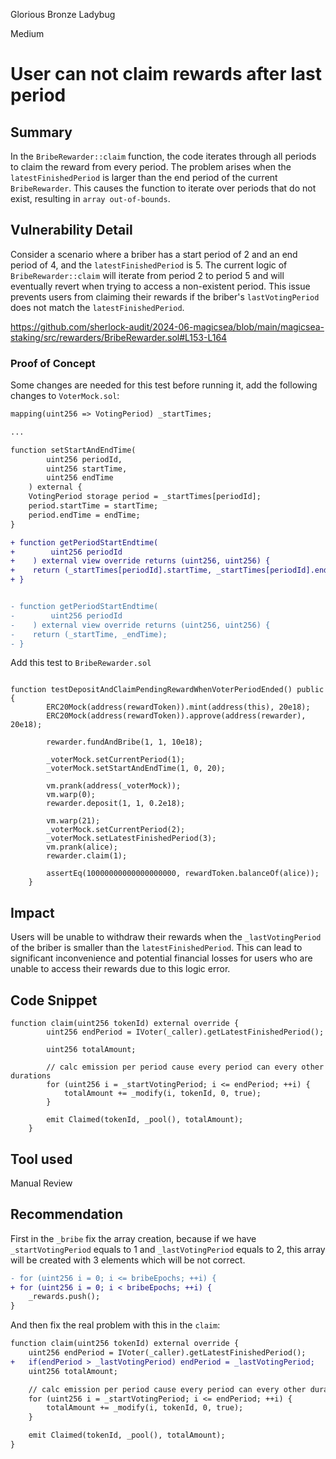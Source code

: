 Glorious Bronze Ladybug

Medium

# User can not claim rewards after last period

## Summary

In the `BribeRewarder::claim` function, the code iterates through all periods to claim the reward from every period. The problem arises when the `latestFinishedPeriod` is larger than the end period of the current `BribeRewarder`. This causes the function to iterate over periods that do not exist, resulting in `array out-of-bounds`.

## Vulnerability Detail

Consider a scenario where a briber has a start period of 2 and an end period of 4, and the `latestFinishedPeriod` is 5. The current logic of `BribeRewarder::claim` will iterate from period 2 to period 5 and will eventually revert when trying to access a non-existent period. This issue prevents users from claiming their rewards if the briber's `lastVotingPeriod` does not match the `latestFinishedPeriod`.

https://github.com/sherlock-audit/2024-06-magicsea/blob/main/magicsea-staking/src/rewarders/BribeRewarder.sol#L153-L164

### Proof of Concept

Some changes are needed for this test before running it,  add the following changes to `VoterMock.sol`:

```diff
mapping(uint256 => VotingPeriod) _startTimes;

...

function setStartAndEndTime(
        uint256 periodId,
        uint256 startTime,
        uint256 endTime
    ) external {
    VotingPeriod storage period = _startTimes[periodId];
    period.startTime = startTime;
    period.endTime = endTime;
}

+ function getPeriodStartEndtime(
+        uint256 periodId
+    ) external view override returns (uint256, uint256) {
+    return (_startTimes[periodId].startTime, _startTimes[periodId].endTime);
+ }


- function getPeriodStartEndtime(
-        uint256 periodId
-    ) external view override returns (uint256, uint256) {
-    return (_startTime, _endTime);
- }

```

Add this test to `BribeRewarder.sol`

```solidity

function testDepositAndClaimPendingRewardWhenVoterPeriodEnded() public {
        ERC20Mock(address(rewardToken)).mint(address(this), 20e18);
        ERC20Mock(address(rewardToken)).approve(address(rewarder), 20e18);

        rewarder.fundAndBribe(1, 1, 10e18);

        _voterMock.setCurrentPeriod(1);
        _voterMock.setStartAndEndTime(1, 0, 20);

        vm.prank(address(_voterMock));
        vm.warp(0);
        rewarder.deposit(1, 1, 0.2e18);

        vm.warp(21);
        _voterMock.setCurrentPeriod(2);
        _voterMock.setLatestFinishedPeriod(3);
        vm.prank(alice);
        rewarder.claim(1);

        assertEq(10000000000000000000, rewardToken.balanceOf(alice));
    }
```

## Impact

Users will be unable to withdraw their rewards when the `_lastVotingPeriod` of the briber is smaller than the `latestFinishedPeriod`. This can lead to significant inconvenience and potential financial losses for users who are unable to access their rewards due to this logic error.

## Code Snippet

```solidity
function claim(uint256 tokenId) external override {
        uint256 endPeriod = IVoter(_caller).getLatestFinishedPeriod();

        uint256 totalAmount;

        // calc emission per period cause every period can every other durations
        for (uint256 i = _startVotingPeriod; i <= endPeriod; ++i) {
            totalAmount += _modify(i, tokenId, 0, true);
        }

        emit Claimed(tokenId, _pool(), totalAmount);
    }
```

## Tool used

Manual Review

## Recommendation 

First in the `_bribe` fix the array creation, because if we have `_startVotingPeriod` equals to 1 and `_lastVotingPeriod` equals to 2, this array will be created with 3 elements which will be not correct.

```diff
- for (uint256 i = 0; i <= bribeEpochs; ++i) {
+ for (uint256 i = 0; i < bribeEpochs; ++i) {
    _rewards.push();
}
```

And then fix the real problem with this in the `claim`:

```diff
function claim(uint256 tokenId) external override {
    uint256 endPeriod = IVoter(_caller).getLatestFinishedPeriod();
+   if(endPeriod > _lastVotingPeriod) endPeriod = _lastVotingPeriod;
    uint256 totalAmount;

    // calc emission per period cause every period can every other durations
    for (uint256 i = _startVotingPeriod; i <= endPeriod; ++i) {
        totalAmount += _modify(i, tokenId, 0, true);
    }

    emit Claimed(tokenId, _pool(), totalAmount);
}
```